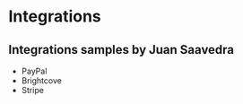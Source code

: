 <h1>Integrations</h1>
<h2>Integrations samples by Juan Saavedra</h2>
<ul>
	<li>PayPal</li>
	<li>Brightcove</li>
	<li>Stripe</li>	
</ul>